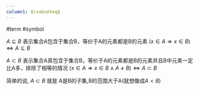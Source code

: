 ```yaml
---
column1: $\subseteq$
---
```


#term #symbol 


${A \subseteq B}$ 表示集合A包含于集合B，等价于A的元素都是B的元素
${(x\in A\Rightarrow x\in B)\Leftrightarrow A\subseteq B}$

${A \subset B}$ 表示集合A真包含于集合B，等价于A的元素都是B的元素并且B中元素一定比A多，排除了相等的情况
${(x\in A\Rightarrow x\in B\wedge A\neq B)\Leftrightarrow A\subset B}$

简单的说, ${A \subset B}$ 就是 A是B的子集,B的范围大于A(就想像成$A<B$)